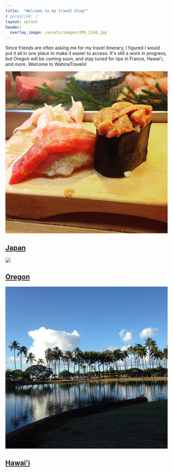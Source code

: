 ```yaml
---
title:  "Welcome to my travel blog!"
# permalink: /
layout: splash
header:
  overlay_image: /assets/images/IMG_2168.jpg
---
```


Since friends are often asking me for my travel itinerary, I figured I would put it all in one place to make it easier to access.  It's still a work in progress, but Oregon will be coming soon, and stay tuned for tips in France, Hawai'i, and more.  Welcome to WahineTravels!


<article class="splash" itemscope="" itemtype="https://schema.org/CreativeWork">
  <meta itemprop="headline" content="Splash Page">
  <meta itemprop="description" content="Bacon ipsum dolor sit amet salami ham hock ham, hamburger corned beef short ribs kielbasa biltong t-bone drumstick tri-tip tail sirloin pork chop.">
  <meta itemprop="datePublished" content="2016-03-23T11:48:41-04:00">
    <section class="page__content" itemprop="text">

<div class="feature__wrapper">
  <div class="feature__item">
    <div class="archive__item">
      <div class="archive__item-teaser">
        <img src="/assets/images/japan_2019/fukuoka_to_miyajima/instagram_untitled.jpg">
      </div>
      <div class="archive__item-body">
        <h2 class="archive__item-title">
          <a href="japan/" rel="permalink">Japan</a>
        </h2>
      </div>
    </div>
  </div>
  <div class="feature__item">
    <div class="archive__item">
      <div class="archive__item-teaser">
        <img src="/assets/images/oregon_2020/part 1/IMG-5300.JPG">
      </div>
      <div class="archive__item-body">
        <h2 class="archive__item-title">
          <a href="/oregon/" rel="permalink">Oregon</a>
        </h2>
      </div>
    </div>
  </div>
  <div class="feature__item">
    <div class="archive__item">
      <div class="archive__item-teaser">
        <img src="/assets/images/runs-in-Hawaii.jpg">
      </div>
      <div class="archive__item-body">
        <h2 class="archive__item-title">
          <a href="/hawaii/" rel="permalink">Hawai'i</a>
        </h2>
      </div>
    </div>
  </div>
</div>
